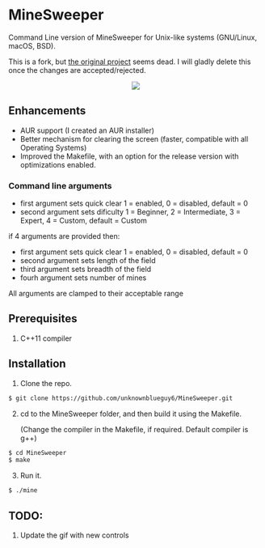 # MineSweeper
Command Line version of MineSweeper for Unix-like systems (GNU/Linux, macOS, BSD).

This is a fork, but [the original project](https://github.com/unknownblueguy6/MineSweeper) seems dead. I will gladly delete this once the changes are accepted/rejected.

<p align="center">
    <img align="center" src="assets/demo.gif"></img>
</p>

## Enhancements
* AUR support (I created an AUR installer)
* Better mechanism for clearing the screen (faster, compatible with all Operating Systems)
* Improved the Makefile, with an option for the release version with optimizations enabled.
### Command line arguments
* first argument sets quick clear 1 = enabled, 0 = disabled, default = 0
* second argument sets dificulty 1 = Beginner, 2 = Intermediate, 3 = Expert, 4 = Custom, default = Custom

if 4 arguments are provided then:
* first argument sets quick clear 1 = enabled, 0 = disabled, default = 0
* second argument sets length of the field 
* third argument sets breadth of the field
* fourh argument sets number of mines

All arguments are clamped to their acceptable range

## Prerequisites
1. C++11 compiler


## Installation

1. Clone the repo.

```bash
$ git clone https://github.com/unknownblueguy6/MineSweeper.git
```

2. cd to the MineSweeper folder, and then build it using the Makefile.
   
   (Change the compiler in the Makefile, if required. Default compiler is g++)
   
```bash
$ cd MineSweeper
$ make
```

3. Run it.

```bash
$ ./mine
```

## TODO:

1. Update the gif with new controls
